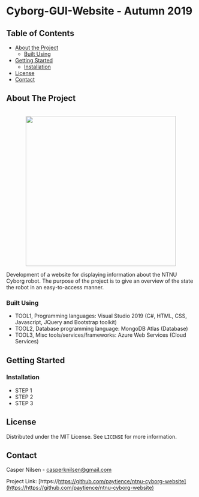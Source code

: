 # Cyborg-GUI-Website - Autumn 2019

<!-- TABLE OF CONTENTS -->
## Table of Contents

* [About the Project](#about-the-project)
  * [Built Using](#built-using)
* [Getting Started](#getting-started)
  * [Installation](#installation)
* [License](#license)
* [Contact](#contact)



<!-- ABOUT THE PROJECT -->
## About The Project
<p align="center">
<br>
<a href="ntnu.no">
<img height="400" src="https://i.imgur.com/GDnGSu0.png" href="https://www.ntnu.no/wiki/display/cyborg/" /><br>
</p></a>
Development of a website for displaying information about the NTNU Cyborg robot. 
The purpose of the project is to give an overview of the state the robot in an easy-to-access manner.

### Built Using
* TOOL1, Programming languages: Visual Studio 2019 (C#, HTML, CSS, Javascript, JQuery and Bootstrap toolkit)
* TOOL2, Database programming language: MongoDB Atlas (Database)
* TOOL3, Misc tools/services/frameworks: Azure Web Services (Cloud Services)



<!-- GETTING STARTED -->
## Getting Started


### Installation
* STEP 1
* STEP 2
* STEP 3


<!-- LICENSE -->
## License

Distributed under the MIT License. See `LICENSE` for more information.



<!-- CONTACT -->
## Contact

Casper Nilsen - casperknilsen@gmail.com

Project Link: [https://https://github.com/paytience/ntnu-cyborg-website](https://https://github.com/paytience/ntnu-cyborg-website)
